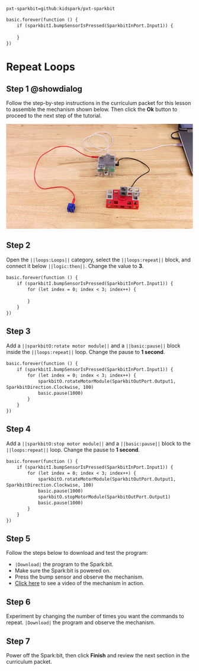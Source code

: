 ```package
pxt-sparkbit=github:kidspark/pxt-sparkbit
```

```template
basic.forever(function () {
    if (sparkbitI.bumpSensorIsPressed(SparkbitInPort.Input1)) {
    	
    }
})
```

# Repeat Loops

## Step 1 @showdialog

Follow the step-by-step instructions in the curriculum packet for this lesson to assemble the mechanism shown below. Then click the **Ok** button to proceed to the next step of the tutorial.

![repear-loops](https://raw.githubusercontent.com/KidSpark/tutorials/master/assets/3-1-repeat-loops.png)

## Step 2

Open the ``||loops:Loops||`` category, select the ``||loops:repeat||`` block, and connect it below ``||logic:then||``. Change the value to **3**.

```blocks
basic.forever(function () {
    if (sparkbitI.bumpSensorIsPressed(SparkbitInPort.Input1)) {
        for (let index = 0; index < 3; index++) {
        	
        }
    }
})
```

## Step 3

Add a ``||sparkbitO:rotate motor module||`` and a ``||basic:pause||`` block inside the ``||loops:repeat||`` loop. Change the pause to **1 second**.

```blocks
basic.forever(function () {
    if (sparkbitI.bumpSensorIsPressed(SparkbitInPort.Input1)) {
        for (let index = 0; index < 3; index++) {
            sparkbitO.rotateMotorModule(SparkbitOutPort.Output1, SparkbitDirection.Clockwise, 100)
            basic.pause(1000)
        }
    }
})
```

## Step 4

Add a ``||sparkbitO:stop motor module||`` and a ``||basic:pause||`` block to the ``||loops:repeat||`` loop. Change the pause to **1 second**.

```blocks
basic.forever(function () {
    if (sparkbitI.bumpSensorIsPressed(SparkbitInPort.Input1)) {
        for (let index = 0; index < 3; index++) {
            sparkbitO.rotateMotorModule(SparkbitOutPort.Output1, SparkbitDirection.Clockwise, 100)
            basic.pause(1000)
            sparkbitO.stopMotorModule(SparkbitOutPort.Output1)
            basic.pause(1000)
        }
    }
})
```

## Step 5

Follow the steps below to download and test the program:
* ``|Download|`` the program to the Spark:bit.
* Make sure the Spark:bit is powered on.
* Press the bump sensor and observe the mechanism.
* [Click here](https://kidsparkeducation.org/media/2367) to see a video of the mechanism in action.

## Step 6

Experiment by changing the number of times you want the commands to repeat. ``|Download|`` the program and observe the mechanism.

## Step 7

Power off the Spark:bit, then click **Finish** and review the next section in the curriculum packet.